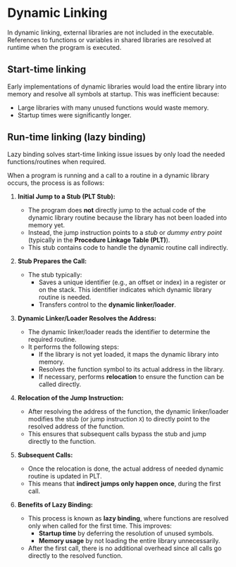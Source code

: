 # Dynamic Linking

In dynamic linking, external libraries are not included in the executable. References to functions or variables in shared libraries are resolved at runtime when the program is executed.

## Start-time linking

Early implementations of dynamic libraries would load the entire library into memory and resolve all symbols at startup. This was inefficient because:
  - Large libraries with many unused functions would waste memory.
  - Startup times were significantly longer.

## Run-time linking (lazy binding)

Lazy binding solves start-time linking issue issues by only load the needed functions/routines when required.

When a program is running and a call to a routine in a dynamic library occurs, the process is as follows:

1. **Initial Jump to a Stub (PLT Stub):**
   - The program does **not** directly jump to the actual code of the dynamic library routine because the library has not been loaded into memory yet.
   - Instead, the jump instruction points to a *stub* or *dummy entry point* (typically in the **Procedure Linkage Table (PLT)**).
   - This stub contains code to handle the dynamic routine call indirectly.

2. **Stub Prepares the Call:**
   - The stub typically:
     - Saves a unique identifier (e.g., an offset or index) in a register or on the stack. This identifier indicates which dynamic library routine is needed.
     - Transfers control to the **dynamic linker/loader**.

3. **Dynamic Linker/Loader Resolves the Address:**
   - The dynamic linker/loader reads the identifier to determine the required routine.
   - It performs the following steps:
     - If the library is not yet loaded, it maps the dynamic library into memory.
     - Resolves the function symbol to its actual address in the library.
     - If necessary, performs **relocation** to ensure the function can be called directly.

4. **Relocation of the Jump Instruction:**
   - After resolving the address of the function, the dynamic linker/loader modifies the stub (or jump instruction `X`) to directly point to the resolved address of the function.
   - This ensures that subsequent calls bypass the stub and jump directly to the function.

5. **Subsequent Calls:**
   - Once the relocation is done, the actual address of needed dynamic routine is updated in PLT.
   - This means that **indirect jumps only happen once**, during the first call.

6. **Benefits of Lazy Binding:**
   - This process is known as **lazy binding**, where functions are resolved only when called for the first time. This improves:
     - **Startup time** by deferring the resolution of unused symbols.
     - **Memory usage** by not loading the entire library unnecessarily.
   - After the first call, there is no additional overhead since all calls go directly to the resolved function.
